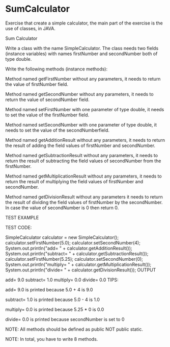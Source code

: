 # SumCalculator
Exercise that create a simple calculator, the main part of the exercise is the use of classes, in JAVA.

Sum Calculator

Write a class with the name SimpleCalculator. The class needs two fields (instance variables) with names firstNumber and secondNumber both of type double.

Write the following methods (instance methods):

Method named getFirstNumber without any parameters, it needs to return the value of firstNumber field.

Method named getSecondNumber without any parameters, it needs to return the value of secondNumber field.

Method named setFirstNumber with one parameter of type double, it needs to set the value of the firstNumber field.

Method named setSecondNumber with one parameter of type double, it needs to set the value of the secondNumberfield.

Method named getAdditionResult without any parameters, it needs to return the result of adding the field values of firstNumber and secondNumber.

Method named getSubtractionResult without any parameters, it needs to return the result of subtracting the field values of secondNumber from the firstNumber.

Method named getMultiplicationResult without any parameters, it needs to return the result of multiplying the field values of firstNumber and secondNumber.

Method named getDivisionResult without any parameters it needs to return the result of dividing the field values of firstNumber by the secondNumber. In case the value of secondNumber is 0 then return 0.



TEST EXAMPLE

TEST CODE:

SimpleCalculator calculator = new SimpleCalculator();
calculator.setFirstNumber(5.0);
calculator.setSecondNumber(4);
System.out.println("add= " + calculator.getAdditionResult());
System.out.println("subtract= " + calculator.getSubtractionResult());
calculator.setFirstNumber(5.25);
calculator.setSecondNumber(0);
System.out.println("multiply= " + calculator.getMultiplicationResult());
System.out.println("divide= " + calculator.getDivisionResult());
OUTPUT

add= 9.0
subtract= 1.0
multiply= 0.0
divide= 0.0
TIPS:

add= 9.0 is printed because 5.0 + 4 is 9.0

subtract= 1.0 is printed because 5.0 - 4 is 1.0

multiply= 0.0 is printed because 5.25 * 0 is 0.0

divide= 0.0 is printed because secondNumber is set to 0



NOTE: All methods should be defined as public NOT public static.

NOTE: In total, you have to write 8 methods.
